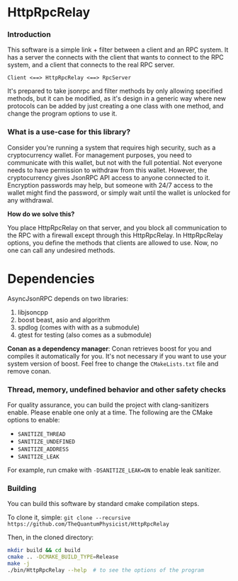 # HttpRpcRelay

### Introduction
This software is a simple link + filter between a client and an RPC system. It has a server the connects with the client that wants to connect to the RPC system, and a client that connects to the real RPC server.
```
Client <==> HttpRpcRelay <==> RpcServer
```
It's prepared to take jsonrpc and filter methods by only allowing specified methods, but it can be modified, as it's design in a generic way where new protocols can be added by just creating a one class with one method, and change the program options to use it.

### What is a use-case for this library?

Consider you're running a system that requires high security, such as a cryptocurrency wallet. For management purposes, you need to communicate with this wallet, but not with the full potential. Not everyone needs to have permission to withdraw from this wallet. However, the cryptocurrency gives JsonRPC API access to anyone connected to it. Encryption passwords may help, but someone with 24/7 access to the wallet might find the password, or simply wait until the wallet is unlocked for any withdrawal.

**How do we solve this?**

You place HttpRpcRelay on that server, and you block all communication to the RPC with a firewall except through this HttpRpcRelay. In HttpRpcRelay options, you define the methods that clients are allowed to use. Now, no one can call any undesired methods.


# Dependencies
AsyncJsonRPC depends on two libraries:
1. libjsoncpp
2. boost beast, asio and algorithm
3. spdlog (comes with with as a submodule)
4. gtest for testing (also comes as a submodule)

**Conan as a dependency manager**: Conan retrieves boost for you and compiles it automatically for you. It's not necessary if you want to use your system version of boost. Feel free to change the `CMakeLists.txt` file and remove conan.


### Thread, memory, undefined behavior and other safety checks

For quality assurance, you can build the project with clang-sanitizers enable. Please enable one only at a time. The following are the CMake options to enable:

- `SANITIZE_THREAD`
- `SANITIZE_UNDEFINED`
- `SANITIZE_ADDRESS`
- `SANITIZE_LEAK`

For example, run cmake with `-DSANITIZE_LEAK=ON` to enable leak sanitizer.

### Building
You can build this software by standard cmake compilation steps.

To clone it, simple: `git clone --recursive https://github.com/TheQuantumPhysicist/HttpRpcRelay`

Then, in the cloned directory:
```sh
mkdir build && cd build
cmake .. -DCMAKE_BUILD_TYPE=Release
make -j
./bin/HttpRpcRelay --help  # to see the options of the program
```
